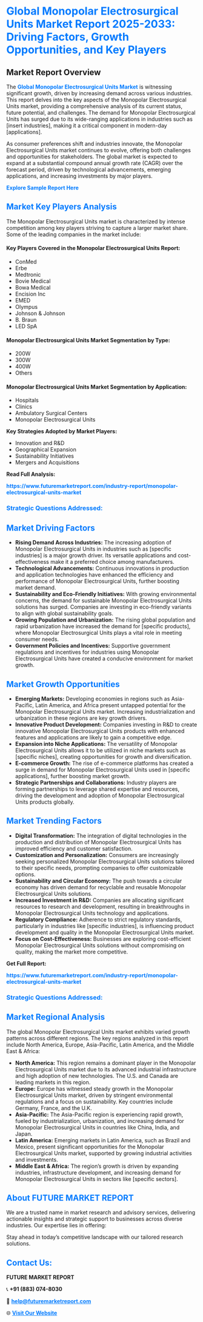 <h1 style="color: #007BFF;">Global Monopolar Electrosurgical Units Market Report 2025-2033: Driving Factors, Growth Opportunities, and Key Players</h1>

<section id="overview">
<h2>Market Report Overview</h2>
<p>The <a href="https://www.futuremarketreport.com/industry-report/monopolar-electrosurgical-units-market" style="color: #007BFF; text-decoration: none;"><strong>Global Monopolar Electrosurgical Units Market</strong></a> is witnessing significant growth, driven by increasing demand across various industries. This report delves into the key aspects of the Monopolar Electrosurgical Units market, providing a comprehensive analysis of its current status, future potential, and challenges. The demand for Monopolar Electrosurgical Units has surged due to its wide-ranging applications in industries such as [insert industries], making it a critical component in modern-day [applications].</p>
<p>As consumer preferences shift and industries innovate, the Monopolar Electrosurgical Units market continues to evolve, offering both challenges and opportunities for stakeholders. The global market is expected to expand at a substantial compound annual growth rate (CAGR) over the forecast period, driven by technological advancements, emerging applications, and increasing investments by major players.</p>
</section>

<section id="overview">
<p><a href="https://www.futuremarketreport.com/request-sample/reportId=123003" style="color: #007BFF; text-decoration: none;"><strong>Explore Sample Report Here</strong></a></p>
</section>

<section id="key-players">
<h2 style="color: #007BFF;">Market Key Players Analysis</h2>
<p>The Monopolar Electrosurgical Units market is characterized by intense competition among key players striving to capture a larger market share. Some of the leading companies in the market include:</p>
<h4>Key Players Covered in the Monopolar Electrosurgical Units Report:</h4>
<ul><li>ConMed</li><li>Erbe</li><li>Medtronic</li><li>Bovie Medical</li><li>Bowa Medical</li><li>Encision Inc</li><li>EMED</li><li>Olympus</li><li>Johnson &amp; Johnson</li><li>B. Braun</li><li>LED SpA</li></ul>
<h4>Monopolar Electrosurgical Units Market Segmentation by Type:</h4>
<ul><li>200W</li><li>300W</li><li>400W</li><li>Others</li></ul>

<h4>Monopolar Electrosurgical Units Market Segmentation by Application:</h4>
<ul><li>Hospitals</li><li>Clinics</li><li>Ambulatory Surgical Centers</li><li>Monopolar Electrosurgical Units</li></ul>
<p><strong>Key Strategies Adopted by Market Players:</strong></p>
<ul>
<li>Innovation and R&D</li>
<li>Geographical Expansion</li>
<li>Sustainability Initiatives</li>
<li>Mergers and Acquisitions</li>
</ul>
</section>

<section>
<p><strong>Read Full Analysis: </strong></p><a href="https://www.futuremarketreport.com/industry-report/monopolar-electrosurgical-units-market" style="color: #007BFF; text-decoration: none;"><strong>https://www.futuremarketreport.com/industry-report/monopolar-electrosurgical-units-market</strong></a>
<h3 style="color: #007BFF;">Strategic Questions Addressed:</h3>
</section>

<section id="driving-factors">
<h2 style="color: #007BFF;">Market Driving Factors</h2>
<ul>
<li><strong>Rising Demand Across Industries:</strong> The increasing adoption of Monopolar Electrosurgical Units in industries such as [specific industries] is a major growth driver. Its versatile applications and cost-effectiveness make it a preferred choice among manufacturers.</li>
<li><strong>Technological Advancements:</strong> Continuous innovations in production and application technologies have enhanced the efficiency and performance of Monopolar Electrosurgical Units, further boosting market demand.</li>
<li><strong>Sustainability and Eco-Friendly Initiatives:</strong> With growing environmental concerns, the demand for sustainable Monopolar Electrosurgical Units solutions has surged. Companies are investing in eco-friendly variants to align with global sustainability goals.</li>
<li><strong>Growing Population and Urbanization:</strong> The rising global population and rapid urbanization have increased the demand for [specific products], where Monopolar Electrosurgical Units plays a vital role in meeting consumer needs.</li>
<li><strong>Government Policies and Incentives:</strong> Supportive government regulations and incentives for industries using Monopolar Electrosurgical Units have created a conducive environment for market growth.</li>
</ul>
</section>

<section id="growth-opportunities">
<h2 style="color: #007BFF;">Market Growth Opportunities</h2>
<ul>
<li><strong>Emerging Markets:</strong> Developing economies in regions such as Asia-Pacific, Latin America, and Africa present untapped potential for the Monopolar Electrosurgical Units market. Increasing industrialization and urbanization in these regions are key growth drivers.</li>
<li><strong>Innovative Product Development:</strong> Companies investing in R&D to create innovative Monopolar Electrosurgical Units products with enhanced features and applications are likely to gain a competitive edge.</li>
<li><strong>Expansion into Niche Applications:</strong> The versatility of Monopolar Electrosurgical Units allows it to be utilized in niche markets such as [specific niches], creating opportunities for growth and diversification.</li>
<li><strong>E-commerce Growth:</strong> The rise of e-commerce platforms has created a surge in demand for Monopolar Electrosurgical Units used in [specific applications], further boosting market growth.</li>
<li><strong>Strategic Partnerships and Collaborations:</strong> Industry players are forming partnerships to leverage shared expertise and resources, driving the development and adoption of Monopolar Electrosurgical Units products globally.</li>
</ul>
</section>

<section id="trending-factors">
<h2 style="color: #007BFF;">Market Trending Factors</h2>
<ul>
<li><strong>Digital Transformation:</strong> The integration of digital technologies in the production and distribution of Monopolar Electrosurgical Units has improved efficiency and customer satisfaction.</li>
<li><strong>Customization and Personalization:</strong> Consumers are increasingly seeking personalized Monopolar Electrosurgical Units solutions tailored to their specific needs, prompting companies to offer customizable options.</li>
<li><strong>Sustainability and Circular Economy:</strong> The push towards a circular economy has driven demand for recyclable and reusable Monopolar Electrosurgical Units solutions.</li>
<li><strong>Increased Investment in R&D:</strong> Companies are allocating significant resources to research and development, resulting in breakthroughs in Monopolar Electrosurgical Units technology and applications.</li>
<li><strong>Regulatory Compliance:</strong> Adherence to strict regulatory standards, particularly in industries like [specific industries], is influencing product development and quality in the Monopolar Electrosurgical Units market.</li>
<li><strong>Focus on Cost-Effectiveness:</strong> Businesses are exploring cost-efficient Monopolar Electrosurgical Units solutions without compromising on quality, making the market more competitive.</li>
</ul>
</section>

<section>
<p><strong>Get Full Report: </strong></p><a href="https://www.futuremarketreport.com/industry-report/monopolar-electrosurgical-units-market" style="color: #007BFF; text-decoration: none;"><strong>https://www.futuremarketreport.com/industry-report/monopolar-electrosurgical-units-market</strong></a>
<h3 style="color: #007BFF;">Strategic Questions Addressed:</h3>
</section>


<section id="regional-analysis">
<h2 style="color: #007BFF;">Market Regional Analysis</h2>
<p>The global Monopolar Electrosurgical Units market exhibits varied growth patterns across different regions. The key regions analyzed in this report include North America, Europe, Asia-Pacific, Latin America, and the Middle East & Africa:</p>
<ul>
<li><strong>North America:</strong> This region remains a dominant player in the Monopolar Electrosurgical Units market due to its advanced industrial infrastructure and high adoption of new technologies. The U.S. and Canada are leading markets in this region.</li>
<li><strong>Europe:</strong> Europe has witnessed steady growth in the Monopolar Electrosurgical Units market, driven by stringent environmental regulations and a focus on sustainability. Key countries include Germany, France, and the U.K.</li>
<li><strong>Asia-Pacific:</strong> The Asia-Pacific region is experiencing rapid growth, fueled by industrialization, urbanization, and increasing demand for Monopolar Electrosurgical Units in countries like China, India, and Japan.</li>
<li><strong>Latin America:</strong> Emerging markets in Latin America, such as Brazil and Mexico, present significant opportunities for the Monopolar Electrosurgical Units market, supported by growing industrial activities and investments.</li>
<li><strong>Middle East & Africa:</strong> The region’s growth is driven by expanding industries, infrastructure development, and increasing demand for Monopolar Electrosurgical Units in sectors like [specific sectors].</li>
</ul>
</section>

<footer>
<h2 style="color: #007BFF;">About FUTURE MARKET REPORT</h2>
<p>We are a trusted name in market research and advisory services, delivering actionable insights and strategic support to businesses across diverse industries. Our expertise lies in offering:</p>

<p>Stay ahead in today’s competitive landscape with our tailored research solutions.</p>

<h2 style="color: #007BFF;">Contact Us:</h2>
<p><strong>FUTURE MARKET REPORT</strong></p>
<p>📞 <strong>+91 (883) 074-8030</strong></p>
<p>📧 <strong><a href="mailto:help@futuremarketreport.com" style="color: #007BFF;">help@futuremarketreport.com</a></strong></p>
<p>🌐 <strong><a href="https://www.futuremarketreport.com/" style="color: #007BFF;">Visit Our Website</a></strong></p>
</footer>